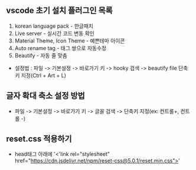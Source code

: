 
## vscode 초기 설치 플러그인 목록
1. korean language pack - 한글패치
2. Live server - 실시간 코드 변동 확인
3. Material Theme, Icon Theme - 예쁜테마 아이콘
4. Auto rename tag - 태그 쌍으로 자동수정
5. Beautify - 자동 줄 맞춤
- 설정법 : 파일 -> 기본설정 -> 바로가기 키 -> hooky 검색 -> beautify file 단축키 지정(Ctrl + Art + L)

## 글자 확대 축소 설정 방법
- 파일 -> 기본설정 -> 바로가기 키 -> 글꼴 검색 -> 단축키 지정(ex: 컨트롤+, 컨트롤 -)

## reset.css 적용하기
- head태그 아래에 '<'link rel="stylesheet" href="https://cdn.jsdelivr.net/npm/reset-css@5.0.1/reset.min.css">'